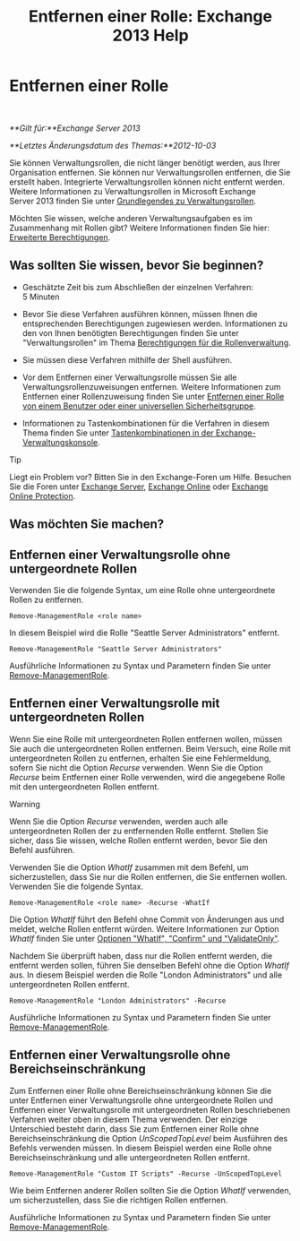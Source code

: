 ﻿---
title: 'Entfernen einer Rolle: Exchange 2013 Help'
TOCTitle: Entfernen einer Rolle
ms:assetid: 2fb6f453-f37a-4636-8353-3f9927f81298
ms:mtpsurl: https://technet.microsoft.com/de-de/library/Dd335178(v=EXCHG.150)
ms:contentKeyID: 50475272
ms.date: 04/24/2018
mtps_version: v=EXCHG.150
ms.translationtype: HT
---

# Entfernen einer Rolle

 

_**Gilt für:**Exchange Server 2013_

_**Letztes Änderungsdatum des Themas:**2012-10-03_

Sie können Verwaltungsrollen, die nicht länger benötigt werden, aus Ihrer Organisation entfernen. Sie können nur Verwaltungsrollen entfernen, die Sie erstellt haben. Integrierte Verwaltungsrollen können nicht entfernt werden. Weitere Informationen zu Verwaltungsrollen in Microsoft Exchange Server 2013 finden Sie unter [Grundlegendes zu Verwaltungsrollen](understanding-management-roles-exchange-2013-help.md).

Möchten Sie wissen, welche anderen Verwaltungsaufgaben es im Zusammenhang mit Rollen gibt? Weitere Informationen finden Sie hier: [Erweiterte Berechtigungen](advanced-permissions-exchange-2013-help.md).

## Was sollten Sie wissen, bevor Sie beginnen?

  - Geschätzte Zeit bis zum Abschließen der einzelnen Verfahren: 5 Minuten

  - Bevor Sie diese Verfahren ausführen können, müssen Ihnen die entsprechenden Berechtigungen zugewiesen werden. Informationen zu den von Ihnen benötigten Berechtigungen finden Sie unter "Verwaltungsrollen" im Thema [Berechtigungen für die Rollenverwaltung](role-management-permissions-exchange-2013-help.md).

  - Sie müssen diese Verfahren mithilfe der Shell ausführen.

  - Vor dem Entfernen einer Verwaltungsrolle müssen Sie alle Verwaltungsrollenzuweisungen entfernen. Weitere Informationen zum Entfernen einer Rollenzuweisung finden Sie unter [Entfernen einer Rolle von einem Benutzer oder einer universellen Sicherheitsgruppe](remove-a-role-from-a-user-or-usg-exchange-2013-help.md).

  - Informationen zu Tastenkombinationen für die Verfahren in diesem Thema finden Sie unter [Tastenkombinationen in der Exchange-Verwaltungskonsole](keyboard-shortcuts-in-the-exchange-admin-center-exchange-online-protection-help.md).


> [!TIP]
> Liegt ein Problem vor? Bitten Sie in den Exchange-Foren um Hilfe. Besuchen Sie die Foren unter <A href="https://go.microsoft.com/fwlink/p/?linkid=60612">Exchange Server</A>, <A href="https://go.microsoft.com/fwlink/p/?linkid=267542">Exchange Online</A> oder <A href="https://go.microsoft.com/fwlink/p/?linkid=285351">Exchange Online Protection</A>.



## Was möchten Sie machen?

## Entfernen einer Verwaltungsrolle ohne untergeordnete Rollen

Verwenden Sie die folgende Syntax, um eine Rolle ohne untergeordnete Rollen zu entfernen.

    Remove-ManagementRole <role name>

In diesem Beispiel wird die Rolle "Seattle Server Administrators" entfernt.

    Remove-ManagementRole "Seattle Server Administrators"

Ausführliche Informationen zu Syntax und Parametern finden Sie unter [Remove-ManagementRole](https://technet.microsoft.com/de-de/library/dd351170\(v=exchg.150\)).

## Entfernen einer Verwaltungsrolle mit untergeordneten Rollen

Wenn Sie eine Rolle mit untergeordneten Rollen entfernen wollen, müssen Sie auch die untergeordneten Rollen entfernen. Beim Versuch, eine Rolle mit untergeordneten Rollen zu entfernen, erhalten Sie eine Fehlermeldung, sofern Sie nicht die Option *Recurse* verwenden. Wenn Sie die Option *Recurse* beim Entfernen einer Rolle verwenden, wird die angegebene Rolle mit den untergeordneten Rollen entfernt.


> [!WARNING]
> Wenn Sie die Option <EM>Recurse</EM> verwenden, werden auch alle untergeordneten Rollen der zu entfernenden Rolle entfernt. Stellen Sie sicher, dass Sie wissen, welche Rollen entfernt werden, bevor Sie den Befehl ausführen.



Verwenden Sie die Option *WhatIf* zusammen mit dem Befehl, um sicherzustellen, dass Sie nur die Rollen entfernen, die Sie entfernen wollen. Verwenden Sie die folgende Syntax.

    Remove-ManagementRole <role name> -Recurse -WhatIf

Die Option *WhatIf* führt den Befehl ohne Commit von Änderungen aus und meldet, welche Rollen entfernt würden. Weitere Informationen zur Option *WhatIf* finden Sie unter [Optionen "WhatIf", "Confirm" und "ValidateOnly"](whatif-confirm-and-validateonly-switches-exchange-2013-help.md).

Nachdem Sie überprüft haben, dass nur die Rollen entfernt werden, die entfernt werden sollen, führen Sie denselben Befehl ohne die Option *WhatIf* aus. In diesem Beispiel werden die Rolle "London Administrators" und alle untergeordneten Rollen entfernt.

    Remove-ManagementRole "London Administrators" -Recurse

Ausführliche Informationen zu Syntax und Parametern finden Sie unter [Remove-ManagementRole](https://technet.microsoft.com/de-de/library/dd351170\(v=exchg.150\)).

## Entfernen einer Verwaltungsrolle ohne Bereichseinschränkung

Zum Entfernen einer Rolle ohne Bereichseinschränkung können Sie die unter Entfernen einer Verwaltungsrolle ohne untergeordnete Rollen und Entfernen einer Verwaltungsrolle mit untergeordneten Rollen beschriebenen Verfahren weiter oben in diesem Thema verwenden. Der einzige Unterschied besteht darin, dass Sie zum Entfernen einer Rolle ohne Bereichseinschränkung die Option *UnScopedTopLevel* beim Ausführen des Befehls verwenden müssen. In diesem Beispiel werden eine Rolle ohne Bereichseinschränkung und alle untergeordneten Rollen entfernt.

    Remove-ManagementRole "Custom IT Scripts" -Recurse -UnScopedTopLevel

Wie beim Entfernen anderer Rollen sollten Sie die Option *WhatIf* verwenden, um sicherzustellen, dass Sie die richtigen Rollen entfernen.

Ausführliche Informationen zu Syntax und Parametern finden Sie unter [Remove-ManagementRole](https://technet.microsoft.com/de-de/library/dd351170\(v=exchg.150\)).


